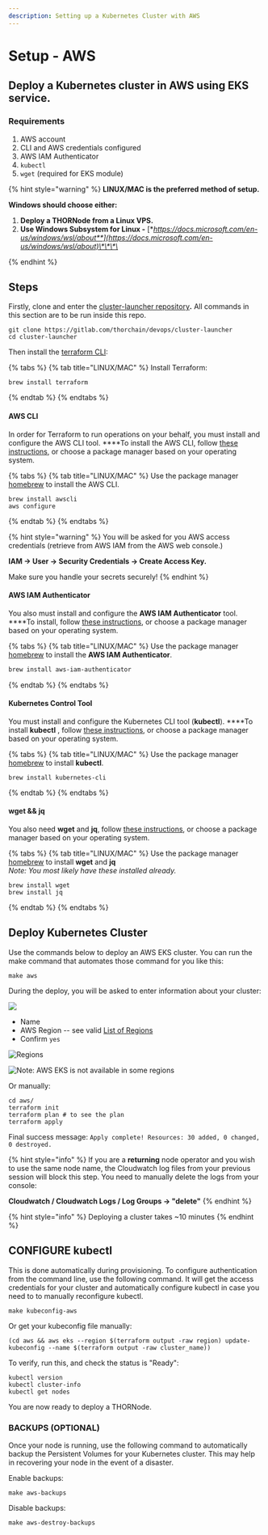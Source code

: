 ```yaml
---
description: Setting up a Kubernetes Cluster with AWS
---
```


# Setup - AWS

## **Deploy a Kubernetes cluster in AWS using EKS service.**

### **Requirements**

1. AWS account
2. CLI and AWS credentials configured
3. AWS IAM Authenticator
4. `kubectl`
5. `wget` (required for EKS module)

{% hint style="warning" %}
**LINUX/MAC is the preferred method of setup.**

**Windows should choose either:**

1. **Deploy a THORNode from a Linux VPS.**
2. **Use Windows Subsystem for Linux -** [**https://docs.microsoft.com/en-us/windows/wsl/about**](https://docs.microsoft.com/en-us/windows/wsl/about)\*\*\*\*


{% endhint %}

## **Steps**

Firstly, clone and enter the [cluster-launcher repository](https://gitlab.com/thorchain/devops/cluster-launcher)**.** All commands in this section are to be run inside this repo.

```
git clone https://gitlab.com/thorchain/devops/cluster-launcher
cd cluster-launcher
```

Then install the [terraform CLI](https://www.terraform.io):

{% tabs %}
{% tab title="LINUX/MAC" %}
Install Terraform:

```
brew install terraform
```
{% endtab %}
{% endtabs %}

#### **AWS CLI**

In order for Terraform to run operations on your behalf, you must install and configure the AWS CLI tool. \*\*\*\*To install the AWS CLI, follow [these instructions](https://docs.aws.amazon.com/cli/latest/userguide/install-cliv2-mac.html), or choose a package manager based on your operating system.

{% tabs %}
{% tab title="LINUX/MAC" %}
Use the package manager [homebrew](https://formulae.brew.sh/) to install the AWS CLI.

```
brew install awscli
aws configure
```
{% endtab %}
{% endtabs %}

{% hint style="warning" %}
You will be asked for you AWS access credentials (retrieve from AWS IAM from the AWS web console.)

**IAM -> User -> Security Credentials -> Create Access Key.**

Make sure you handle your secrets securely!
{% endhint %}

#### **AWS IAM Authenticator**

You also must install and configure the **AWS IAM Authenticator** tool. \*\*\*\*To install, follow [these instructions](https://docs.aws.amazon.com/eks/latest/userguide/install-aws-iam-authenticator.html), or choose a package manager based on your operating system.

{% tabs %}
{% tab title="LINUX/MAC" %}
Use the package manager [homebrew](https://formulae.brew.sh/) to install the **AWS IAM Authenticator**.

```bash
brew install aws-iam-authenticator
```
{% endtab %}
{% endtabs %}

#### Kubernetes Control Tool

You must install and configure the Kubernetes CLI tool (**kubectl**). \*\*\*\*To install **kubectl** , follow [these instructions](https://kubernetes.io/docs/tasks/tools/install-kubectl/), or choose a package manager based on your operating system.

{% tabs %}
{% tab title="LINUX/MAC" %}
Use the package manager [homebrew](https://formulae.brew.sh/) to install **kubectl**.

```
brew install kubernetes-cli
```
{% endtab %}
{% endtabs %}

#### **wget && jq**

You also need **wget** and **jq**, follow [these instructions](https://www.gnu.org/software/wget/), or choose a package manager based on your operating system.

{% tabs %}
{% tab title="LINUX/MAC" %}
Use the package manager [homebrew](https://formulae.brew.sh/) to install **wget** and **jq**\
_Note: You most likely have these installed already._

```
brew install wget 
brew install jq
```
{% endtab %}
{% endtabs %}

## **Deploy Kubernetes Cluster**

Use the commands below to deploy an AWS EKS cluster. You can run the make command that automates those command for you like this:

```
make aws
```

During the deploy, you will be asked to enter information about your cluster:

![](<../../.gitbook/assets/image (20) (1).png>)

* Name
* AWS Region -- see valid [List of Regions](https://docs.aws.amazon.com/general/latest/gr/rande.html#regional-endpoints)
* Confirm `yes`

![Regions](<../../.gitbook/assets/image (29) (1).png>)

![Note: AWS EKS is not available in some regions](<../../.gitbook/assets/image (25) (1).png>)

Or manually:

```
cd aws/
terraform init
terraform plan # to see the plan
terraform apply
```

Final success message: `Apply complete! Resources: 30 added, 0 changed, 0 destroyed.`

{% hint style="info" %}
If you are a **returning** node operator and you wish to use the same node name, the Cloudwatch log files from your previous session will block this step. You need to manually delete the logs from your console:

**Cloudwatch / Cloudwatch Logs / Log Groups -> "delete"**
{% endhint %}

{% hint style="info" %}
Deploying a cluster takes \~10 minutes
{% endhint %}

## CONFIGURE kubectl

This is done automatically during provisioning. To configure authentication from the command line, use the following command. It will get the access credentials for your cluster and automatically configure kubectl in case you need to to manually reconfigure kubectl.

```
make kubeconfig-aws
```

Or get your kubeconfig file manually:

```
(cd aws && aws eks --region $(terraform output -raw region) update-kubeconfig --name $(terraform output -raw cluster_name))
```

To verify, run this, and check the status is "Ready":

```
kubectl version
kubectl cluster-info
kubectl get nodes
```

You are now ready to deploy a THORNode.

### BACKUPS (OPTIONAL)

Once your node is running, use the following command to automatically backup the Persistent Volumes for your Kubernetes cluster. This may help in recovering your node in the event of a disaster.

Enable backups:

```
make aws-backups
```

Disable backups:

```
make aws-destroy-backups
```
